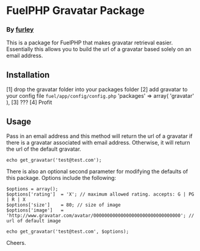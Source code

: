 # FuelPHP Gravatar Package
### By [furley](http://furleydelphia.com/)

This is a package for FuelPHP that makes gravatar retrieval easier. Essentially this allows you to build the url of a gravatar based solely on an email address.  

## Installation

[1] drop the gravatar folder into your packages folder
[2] add gravatar to your config file `fuel/app/config/config.php`
	'packages'	=> array(
		'gravatar'
	),
[3] ???
[4] Profit

## Usage

Pass in an email address and this method will return the url of a gravatar if there is a gravatar associated with email address. Otherwise, it will return the url of the default gravatar.

	echo get_gravatar('test@test.com');

There is also an optional second parameter for modifying the defaults of this package. Options include the following:

	$options = array();
	$options['rating'] 	= 'X'; // maximum allowed rating. accepts: G | PG | R | X
	$options['size'] 	= 80; // size of image
	$options['image'] 	= 'http://www.gravatar.com/avatar/00000000000000000000000000000000'; // url of default image

	echo get_gravatar('test@test.com', $options);

Cheers.